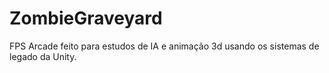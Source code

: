 # ZombieGraveyard
FPS Arcade feito para estudos de IA e animação 3d usando os sistemas de legado da Unity.
